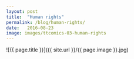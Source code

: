 ```yaml
---
layout: post
title:  "Human rights"
permalink: /blog/human-rights/
date:   2016-08-23
image: images/ttcomics-03-human-rights
---
```

![{{ page.title }}]({{ site.url }}/{{ page.image }}.jpg)
